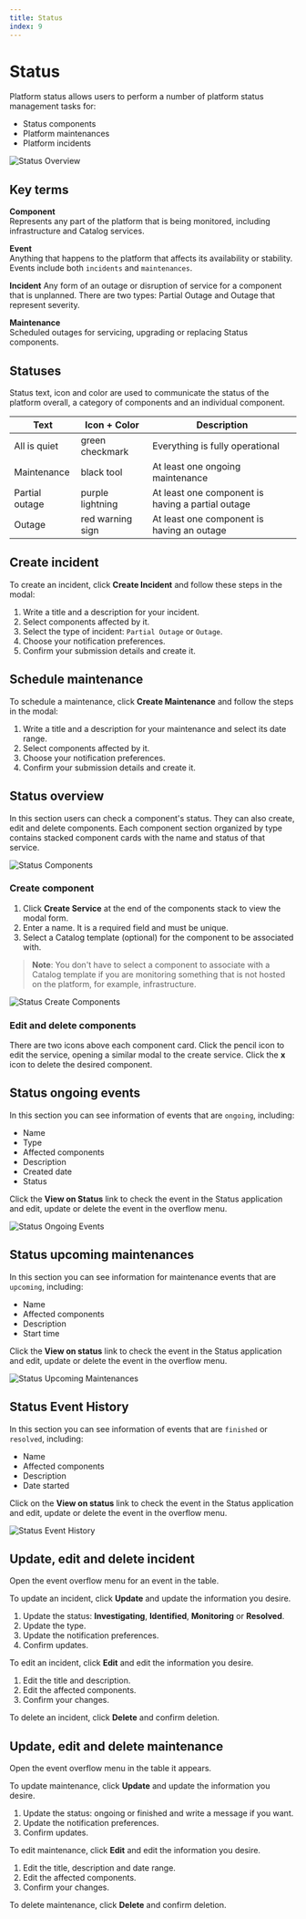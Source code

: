 ```yaml
---
title: Status
index: 9
---
```


# Status

Platform status allows users to perform a number of platform status management tasks for:

- Status components
- Platform maintenances
- Platform incidents

![Status Overview](./assets/img/status/boomerang-introduction-admin-status-overview.png)

## Key terms

**Component**  
Represents any part of the platform that is being monitored, including infrastructure and Catalog services.

**Event**  
Anything that happens to the platform that affects its availability or stability. Events include both `incidents` and `maintenances`.

**Incident**
Any form of an outage or disruption of service for a component that is unplanned. There are two types: Partial Outage and Outage that represent severity.

**Maintenance**  
Scheduled outages for servicing, upgrading or replacing Status components.

## Statuses

Status text, icon and color are used to communicate the status of the platform overall, a category of components and an individual component.

| Text           | Icon + Color     | Description                                       |
| -------------- | ---------------- | ------------------------------------------------- |
| All is quiet   | green checkmark  | Everything is fully operational                   |
| Maintenance    | black tool       | At least one ongoing maintenance                  |
| Partial outage | purple lightning | At least one component is having a partial outage |
| Outage         | red warning sign | At least one component is having an outage        |

## Create incident

To create an incident, click **Create Incident** and follow these steps in the modal:

1. Write a title and a description for your incident.
2. Select components affected by it.
3. Select the type of incident: `Partial Outage` or `Outage`.
4. Choose your notification preferences.
5. Confirm your submission details and create it.

## Schedule maintenance

To schedule a maintenance, click **Create Maintenance** and follow the steps in the modal:

1. Write a title and a description for your maintenance and select its date range.
2. Select components affected by it.
3. Choose your notification preferences.
4. Confirm your submission details and create it.

## Status overview

In this section users can check a component's status. They can also create, edit and delete components. Each component section organized by type contains stacked component cards with the name and status of that service.

![Status Components](./assets/img/status/boomerang-introduction-admin-status-services.png)

### Create component

1. Click **Create Service** at the end of the components stack to view the modal form.
2. Enter a name. It is a required field and must be unique.
3. Select a Catalog template (optional) for the component to be associated with.

> **Note**: You don't have to select a component to associate with a Catalog template if you are monitoring something that is not hosted on the platform, for example, infrastructure.

![Status Create Components](./assets/img/status/boomerang-introduction-admin-status-services-create.png)

### Edit and delete components

There are two icons above each component card. Click the pencil icon to edit the service, opening a similar modal to the create service. Click the **x** icon to delete the desired component.

## Status ongoing events

In this section you can see information of events that are `ongoing`, including:

- Name
- Type
- Affected components
- Description
- Created date
- Status

Click the **View on Status** link to check the event in the Status application and edit, update or delete the event in the overflow menu.

![Status Ongoing Events](./assets/img/status/boomerang-introduction-admin-status-ongoingevents.png)

## Status upcoming maintenances

In this section you can see information for maintenance events that are `upcoming`, including:

- Name
- Affected components
- Description
- Start time

Click the **View on status** link to check the event in the Status application and edit, update or delete the event in the overflow menu.

![Status Upcoming Maintenances](./assets/img/status/boomerang-introduction-admin-status-upcomingmaintenances.png)

## Status Event History

In this section you can see information of events that are `finished` or `resolved`, including:

- Name
- Affected components
- Description
- Date started

Click on the **View on status** link to check the event in the Status application and edit, update or delete the event in the overflow menu.

![Status Event History](./assets/img/status/boomerang-introduction-admin-status-eventhistory.png)

## Update, edit and delete incident

Open the event overflow menu for an event in the table.

To update an incident, click **Update** and update the information you desire.

1. Update the status: **Investigating**, **Identified**, **Monitoring** or **Resolved**.
2. Update the type.
3. Update the notification preferences.
4. Confirm updates.

To edit an incident, click **Edit** and edit the information you desire.

1. Edit the title and description.
2. Edit the affected components.
3. Confirm your changes.

To delete an incident, click **Delete** and confirm deletion.

## Update, edit and delete maintenance

Open the event overflow menu in the table it appears.

To update maintenance, click **Update** and update the information you desire.

1. Update the status: ongoing or finished and write a message if you want.
2. Update the notification preferences.
3. Confirm updates.

To edit maintenance, click **Edit** and edit the information you desire.

1. Edit the title, description and date range.
2. Edit the affected components.
3. Confirm your changes.

To delete maintenance, click **Delete** and confirm deletion.
